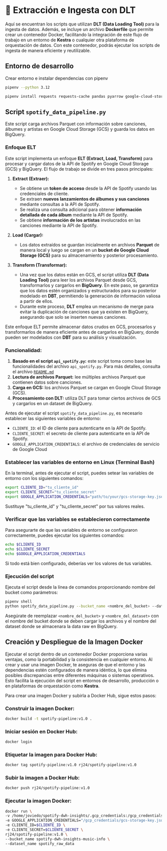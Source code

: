 # 🚀 Extracción e Ingesta con DLT

Aquí se encuentran los scripts que utilizan **DLT (Data Loading Tool)** para la ingesta de datos. Además, se incluye un archivo **Dockerfile** que permite crear un contenedor Docker, facilitando la integración de este flujo de trabajo en un entorno de **Kestra** o cualquier otra plataforma de orquestación de datos. Con este contenedor, podrás ejecutar los scripts de ingesta de manera eficiente y reutilizable.


## Entorno de desarrollo

Crear entorno e instalar dependencias con pipenv

```bash
pipenv --python 3.12
```

```bash
pipenv install requests requests-cache pandas pyarrow google-cloud-storage google-cloud-bigquery-storage dlt[bigquery]
```


## Script `spotify_data_pipeline.py`

Este script carga archivos Parquet con información sobre canciones, álbumes y artistas en Google Cloud Storage (GCS) y guarda los datos en BigQuery.

### Enfoque ELT

Este script implementa un enfoque **ELT (Extract, Load, Transform)** para procesar y cargar datos de la API de Spotify en Google Cloud Storage (GCS) y BigQuery. El flujo de trabajo se divide en tres pasos principales:

1. **Extract (Extraer):**
    - Se obtiene un **token de acceso** desde la API de Spotify usando las credenciales de cliente.
    - Se extraen **nuevos lanzamientos de álbumes y sus canciones** mediante consultas a la API de Spotify.
    - Se realiza una consulta adicional para obtener **información detallada de cada álbum** mediante la API de Spotify.
    - Se obtiene **información de los artistas** involucrados en las canciones mediante la API de Spotify.

2. **Load (Cargar):**
    - Los datos extraídos se guardan inicialmente en archivos **Parquet** de manera local y luego se cargan en un **bucket de Google Cloud Storage (GCS)** para su almacenamiento y posterior procesamiento.

3. **Transform (Transformar):**
    - Una vez que los datos están en GCS, el script utiliza **DLT (Data Loading Tool)** para leer los archivos Parquet desde GCS, transformarlos y cargarlos en **BigQuery**. En este paso, se garantiza que los datos estén organizados y estructurados para su posterior modelado en **DBT**, permitiendo la generación de información valiosa a partir de ellos.
    - Durante este proceso, **DLT** emplea un mecanismo de merge para evitar la duplicación de canciones que ya existen en BigQuery, asegurando que solo se inserten nuevas canciones.

Este enfoque ELT permite almacenar datos crudos en GCS, procesarlos y transformarlos de manera eficiente antes de cargarlos en BigQuery, donde pueden ser modelados con **DBT** para su análisis y visualización.

### Funcionalidad:

1. **Basado en el script `api_spotify.py`:** este script toma como base las funcionalidades del archivo `api_spotify.py`. Para más detalles, consulta el archivo [`README.md`](../scripts/README.md)
2. **Lectura de archivos Parquet:** lee múltiples archivos Parquet que contienen datos sobre canciones.
3. **Carga en GCS:** los archivos Parquet se cargan en Google Cloud Storage (GCS).
4. **Procesamiento con DLT:** utiliza DLT para tomar ciertos archivos de GCS y cargarlos en un dataset de BigQuery.

Antes de ejecutar el script `spotify_data_pipeline.py`, es necesario establecer las siguientes variables de entorno:
- `CLIENTE_ID`: el ID de cliente para autenticarte en la API de Spotify.
- `CLIENTE_SECRET`: el secreto de cliente para autenticarte en la API de Spotify.
- `GOOGLE_APPLICATION_CREDENTIALS`: el archivo de credenciales de servicio de Google Cloud


### Establecer las variables de entorno en Linux (Terminal Bash)
En la terminal, antes de ejecutar el script, puedes setear las variables de entorno con los siguientes comandos:

```bash
export CLIENTE_ID="tu_cliente_id"
export CLIENTE_SECRET="tu_cliente_secret"
export GOOGLE_APPLICATION_CREDENTIALS="path/to/your/gcs-storage-key.json"
```

Sustituye "tu_cliente_id" y "tu_cliente_secret" por tus valores reales.

### Verificar que las variables se establecieron correctamente
Para asegurarte de que las variables de entorno se configuraron correctamente, puedes ejecutar los siguientes comandos:

```bash
echo $CLIENTE_ID
echo $CLIENTE_SECRET
echo $GOOGLE_APPLICATION_CREDENTIALS
```

Si todo está bien configurado, deberías ver los valores de tus variables.

### Ejecución del script

Ejecuta el script desde la línea de comandos proporcionando nombre del bucket como parámetros:

```bash
pipenv shell
python spotify_data_pipeline.py --bucket_name <nombre_del_bucket> --dataset_name <nombre_del_dataset>
```

Asegúrate de reemplazar `<nombre_del_bucket>` y `<nombre_del_dataset>` con el nombre del bucket donde se deben cargar los archivos y el nombre del dataset donde se almacenara la data raw en BigQuery.


## Creación y Despliegue de la Imagen Docker
Ejecutar el script dentro de un contenedor Docker proporciona varias ventajas, como la portabilidad y la consistencia en cualquier entorno. Al crear y usar una imagen Docker, te aseguras de que el entorno y las dependencias estén configurados de manera idéntica, lo que elimina posibles discrepancias entre diferentes máquinas o sistemas operativos. Esto facilita la ejecución del script en entornos de desarrollo, producción o en plataformas de orquestación como **Kestra**.

Para crear una imagen Docker y subirla a Docker Hub, sigue estos pasos:

### Construir la imagen Docker:
```bash
docker build -t spotify-pipeline:v1.0 .
```


### Iniciar sesión en Docker Hub:
```bash
docker login
```


### Etiquetar la imagen para Docker Hub:
```bash
docker tag spotify-pipeline:v1.0 rj24/spotify-pipeline:v1.0
```


### Subir la imagen a Docker Hub:
```bash
docker push rj24/spotify-pipeline:v1.0
```


### Ejecutar la imagen Docker:
```bash
docker run \
-v /home/joviedo/spotify-dwh-insights/.gcp_credentials:/gcp_credentials \
-e GOOGLE_APPLICATION_CREDENTIALS="/gcp_credentials/gcs-storage-key.json" \
-e CLIENTE_ID=$CLIENTE_ID \
-e CLIENTE_SECRET=$CLIENTE_SECRET \
rj24/spotify-pipeline:v1.0 \
--bucket_name spotify-dwh-insights-music-info \
--dataset_name spotify_raw_data
```